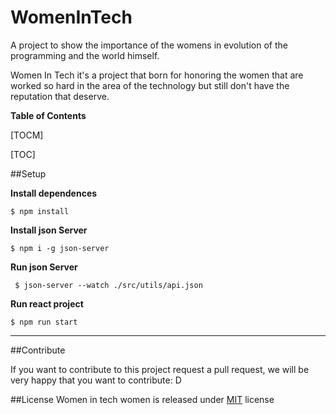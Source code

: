 # WomenInTech
A project to show the importance of the womens in evolution of the programming and the world himself.

Women In Tech it's a project that born for honoring the women that are worked so hard in the area of the technology but still don't have the reputation that deserve.


**Table of Contents**

[TOCM]

[TOC]



##Setup

**Install dependences**

`$ npm install `

**Install json Server**

`$ npm i -g json-server `

**Run json Server**

` $ json-server --watch ./src/utils/api.json`

**Run react project**

`$ npm run start`

-------------

##Contribute

If you want to contribute to this project request a pull request, we will be very happy that you want to contribute: D

##License
Women in tech women is released under  [MIT](https://opensource.org/licenses/MIT)  license
